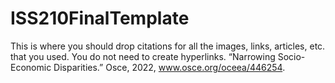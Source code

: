 # ISS210FinalTemplate
This is where you should drop citations for all the images, links, articles, etc. that you used. You do not need to create hyperlinks.
“Narrowing Socio-Economic Disparities.” Osce, 2022, www.osce.org/oceea/446254.
